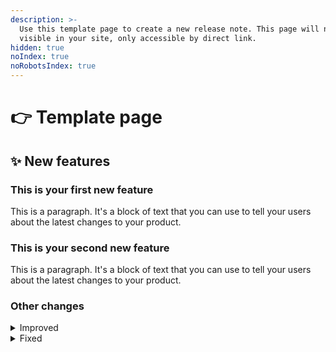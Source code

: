 ```yaml
---
description: >-
  Use this template page to create a new release note. This page will not be
  visible in your site, only accessible by direct link.
hidden: true
noIndex: true
noRobotsIndex: true
---
```


# 👉 Template page

## ✨ New features

### This is your first new feature

This is a paragraph. It's a block of text that you can use to tell your users about the latest changes to your product.

### This is your second new feature

This is a paragraph. It's a block of text that you can use to tell your users about the latest changes to your product.

### Other changes

<details>

<summary>Improved</summary>

* This is a paragraph. It's a block of text that you can use to tell your users about the latest changes to your product.
* This is a paragraph. It's a block of text that you can use to tell your users about the latest changes to your product.

</details>

<details>

<summary>Fixed</summary>

* This is a paragraph. It's a block of text that you can use to tell your users about the latest changes to your product.
* This is a paragraph. It's a block of text that you can use to tell your users about the latest changes to your product.

</details>
